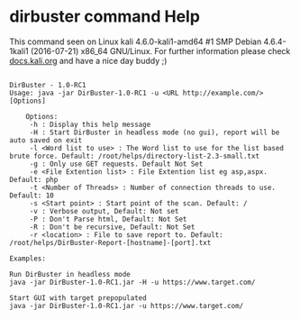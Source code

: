# dirbuster command Help
 
 This command seen on Linux kali 4.6.0-kali1-amd64 #1 SMP Debian 4.6.4-1kali1 (2016-07-21) x86_64 GNU/Linux. For further information please check [docs.kali.org](docs.kali.org) and have a nice day buddy ;) 

~~~

DirBuster - 1.0-RC1
Usage: java -jar DirBuster-1.0-RC1 -u <URL http://example.com/> [Options]

	Options:
	 -h : Display this help message
	 -H : Start DirBuster in headless mode (no gui), report will be auto saved on exit
	 -l <Word list to use> : The Word list to use for the list based brute force. Default: /root/helps/directory-list-2.3-small.txt
	 -g : Only use GET requests. Default Not Set
	 -e <File Extention list> : File Extention list eg asp,aspx. Default: php
	 -t <Number of Threads> : Number of connection threads to use. Default: 10
	 -s <Start point> : Start point of the scan. Default: /
	 -v : Verbose output, Default: Not set
	 -P : Don't Parse html, Default: Not Set
	 -R : Don't be recursive, Default: Not Set
	 -r <location> : File to save report to. Default: /root/helps/DirBuster-Report-[hostname]-[port].txt

Examples:

Run DirBuster in headless mode
java -jar DirBuster-1.0-RC1.jar -H -u https://www.target.com/

Start GUI with target prepopulated
java -jar DirBuster-1.0-RC1.jar -u https://www.target.com/

~~~
